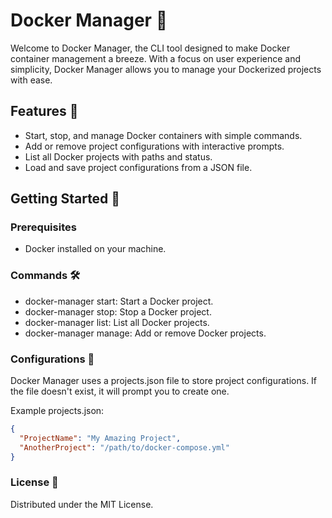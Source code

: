 # Docker Manager 🐳

Welcome to Docker Manager, the CLI tool designed to make Docker container management a breeze. With a focus on user experience and simplicity, Docker Manager allows you to manage your Dockerized projects with ease.

## Features 🚀

- Start, stop, and manage Docker containers with simple commands.
- Add or remove project configurations with interactive prompts.
- List all Docker projects with paths and status.
- Load and save project configurations from a JSON file.

## Getting Started 🌟

### Prerequisites

- Docker installed on your machine.

### Commands 🛠️
- docker-manager start: Start a Docker project.
- docker-manager stop: Stop a Docker project.
- docker-manager list: List all Docker projects.
- docker-manager manage: Add or remove Docker projects.

### Configurations 📝
Docker Manager uses a projects.json file to store project configurations. If the file doesn't exist, it will prompt you to create one.

Example projects.json:
```json
{
  "ProjectName": "My Amazing Project",
  "AnotherProject": "/path/to/docker-compose.yml"
}
```
### License 📜
Distributed under the MIT License.
